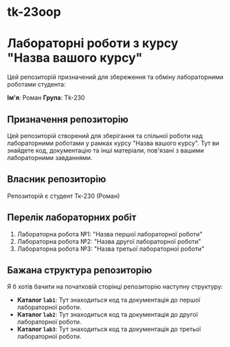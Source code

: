 # tk-23oop
# Лабораторні роботи з курсу "Назва вашого курсу"

Цей репозиторій призначений для збереження та обміну лабораторними роботами студента:

**Ім'я**: Роман 
**Група**: Tk-230

## Призначення репозиторію

Цей репозиторій створений для зберігання та спільної роботи над лабораторними роботами у рамках курсу "Назва вашого курсу". Тут ви знайдете код, документацію та інші матеріали, пов'язані з вашими лабораторними завданнями.

## Власник репозиторію

Репозиторій є студент Тк-230 (Роман)

## Перелік лабораторних робіт

1. Лабораторна робота №1: "Назва першої лабораторної роботи"
2. Лабораторна робота №2: "Назва другої лабораторної роботи"
3. Лабораторна робота №3: "Назва третьої лабораторної роботи"

## Бажана структура репозиторію

Я б хотів бачити на початковій сторінці репозиторію наступну структуру:

- **Каталог `lab1`**: Тут знаходиться код та документація до першої лабораторної роботи.
- **Каталог `lab2`**: Тут знаходиться код та документація до другої лабораторної роботи.
- **Каталог `lab3`**: Тут знаходиться код та документація до третьої лабораторної роботи.

